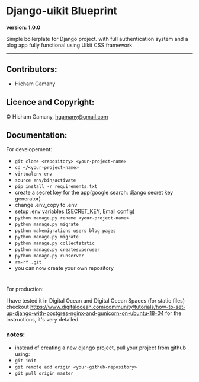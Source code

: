 # Django-uikit Blueprint

**version: 1.0.0**

Simple boilerplate for Django project. with full authentication system
and a blog app fully functional using Uikit CSS framework

---
## Contributors:
- Hicham Gamany

## Licence and Copyright:
&copy; Hicham Gamany, hgamany@gmail.com


## Documentation:
For developement:
- `git clone <repository> <your-project-name>`
- `cd ~/<your-project-name>`
- `virtualenv env`
- `source env/bin/activate`
- `pip install -r requirements.txt`
- create a secret key for the app(google search: django secret key generator)
- change .env_copy to .env
- setup .env variables (SECRET_KEY, Email config)
- `python manage.py rename <your-project-name>`
- `python manage.py migrate`
- `python makemigrations users blog pages`
- `python manage.py migrate`
- `python manage.py collectstatic`
- `python manage.py createsuperuser`
- `python manage.py runserver`
- `rm-rf .git`
- you can now create your own repository

#
 For production:

 I have tested it in Digital Ocean and Digital Ocean Spaces (for static files)
 checkout <https://www.digitalocean.com/community/tutorials/how-to-set-up-django-with-postgres-nginx-and-gunicorn-on-ubuntu-18-04>
 for the instructions, it's very detailed.
 
 ### notes:
 - instead of creating a new django project, pull your project from github using:
 - `git init`
 - `git remote add origin <your-github-repository>`
 - `git pull origin master`
 




